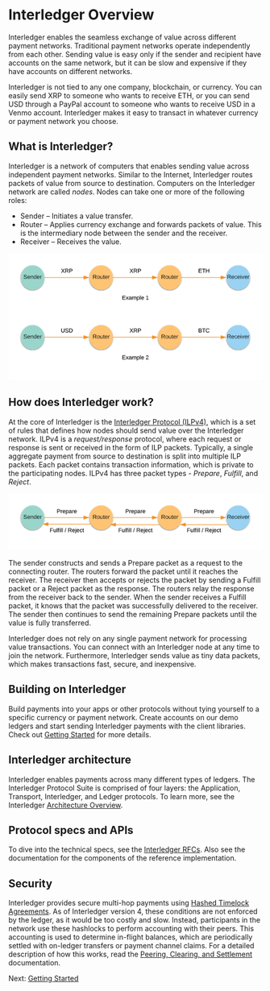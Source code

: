 # Interledger Overview

Interledger enables the seamless exchange of value across different payment networks. Traditional payment networks 
operate independently from each other. Sending value is easy only if the sender and recipient have accounts on the same 
network, but it can be slow and expensive if they have accounts on different networks.

Interledger is not tied to any one company, blockchain, or currency. You can easily send XRP to someone who wants to 
receive ETH, or you can send USD through a PayPal account to someone who wants to receive USD in a Venmo account. 
Interledger makes it easy to transact in whatever currency or payment network you choose.

## What is Interledger?
Interledger is a network of computers that enables sending value across independent payment networks. Similar to the Internet, 
Interledger routes packets of value from source to destination. Computers on the Interledger network are 
called *nodes*. Nodes can take one or more of the following roles: 
* Sender – Initiates a value transfer.
* Router – Applies currency exchange and forwards packets of value. This is the intermediary node between 
the sender and the receiver. 
* Receiver – Receives the value.

![ILP-nodes](images/ilp-nodes.png)

## How does Interledger work?
At the core of Interledger is the [Interledger Protocol (ILPv4)](https://interledger.org/rfcs/0027-interledger-protocol-4/), 
which is a set of rules that defines how nodes should send value over the Interledger network. ILPv4 is a *request/response* 
protocol, where each request or response is sent or received in the form of ILP packets. Typically, a single aggregate 
payment from source to destination is split into multiple ILP packets. Each packet contains transaction 
information, which is private to the participating nodes. ILPv4 has three packet types -  *Prepare*, *Fulfill*, and *Reject*. 

![ILP-packets](images/ilp-packets.png)

The sender constructs and sends a Prepare packet as a request to the connecting router. The routers forward the packet 
until it reaches the receiver. The receiver then accepts or rejects the packet by sending a Fulfill packet or a 
Reject packet as the response. The routers relay the response from the receiver back to the sender. When the sender 
receives a Fulfill packet, it knows that the packet was successfully delivered to the receiver. The sender then 
continues to send the remaining Prepare packets until the value is fully transferred. 

Interledger does not rely on any single payment network for processing value transactions. You can connect with 
an Interledger node at any time to join the network. Furthermore, Interledger sends value as tiny data packets, 
which makes transactions fast, secure, and inexpensive.

## Building on Interledger
Build payments into your apps or other protocols without tying yourself to a specific currency or payment network. 
Create accounts on our demo ledgers and start sending Interledger payments with the client libraries. 
Check out [Getting Started](https://interledger.org/docs/tutorials/getting-started.html) for more details.

## Interledger architecture
Interledger enables payments across many different types of ledgers. The Interledger Protocol Suite is comprised of 
four layers: the Application, Transport, Interledger, and Ledger protocols. To learn more, see the Interledger 
[Architecture Overview](https://interledger.org/rfcs/0001-interledger-architecture/).

## Protocol specs and APIs
To dive into the technical specs, see the [Interledger RFCs](https://github.com/interledger/rfcs). Also see the documentation for the components of the 
reference implementation.

## Security
Interledger provides secure multi-hop payments using 
[Hashed Timelock Agreements](https://interledger.org/rfcs/0022-hashed-timelock-agreements/). 
As of Interledger version 4, these conditions are not enforced by the ledger, as it would be too costly and slow. 
Instead, participants in the network use these hashlocks to perform accounting with their peers. This accounting is 
used to determine in-flight balances, which are periodically settled with on-ledger transfers or payment channel claims. 
For a detailed description of how this works, read the 
[Peering, Clearing, and Settlement](https://interledger.org/rfcs/0032-peering-clearing-settlement/) documentation.

Next: [Getting Started](https://interledger.org/docs/tutorials/getting-started.html)
